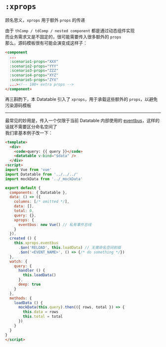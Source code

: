 # `:xprops`

顾名思义，`xprops` 用于额外 `props` 的传递

由于 `thComp / tdComp / nested component` 都是通过动态组件实现  
而业务需求又是不固定的，很可能需要传入很多额外的 `props`  
那么，源码模板很有可能会演变成这样子：

```html
<component
  ...
  :scenario1-props="XXX"
  :scenario2-props="YYY"
  :scenario3-props="ZZZ"
  :scenario4-props="XYZ"
  :scenario5-props="ZYX"
  ...><!-- 100+ extra props -->
</component>
```

再三斟酌下，本 Datatable 引入了 `xprops`，用于承载这些额外的 `props`，以避免污染源码模板

***

最常见的妙用是，传入一个仅限于当前 Datatable 内部使用的 [eventbus](https://vuejs.org/v2/guide/components.html#Non-Parent-Child-Communication)，这样的话就不需要区分命名空间了  
我们拿基本例子改一下：

```html
<template>
  <div>
    <code>query: {{ query }}</code>
    <datatable v-bind="$data" />
  </div>
<script>
import Vue from 'vue'
import Datatable from '../../../'
import mockData from '../_mockData'

export default {
  components: { Datatable },
  data: () => ({
    columns: [/* omitted */],
    data: [],
    total: 0,
    query: {},
    xprops: {
      eventbus: new Vue() // 私有事件总线
    }
  }),
  created () {
    this.xprops.eventbus
      .$on('RELOAD', this.loadData) // 无需命名空间前缀
      .$on('<EVENT_NAME>', () => {/* do something */})
  },
  watch: {
    query: {
      handler () {
        this.loadData()
      },
      deep: true
    }
  },
  methods: {
    loadData () {
      mockData(this.query).then(({ rows, total }) => {
        this.data = rows
        this.total = total
      })      
    }
  }
}
</script>
```
